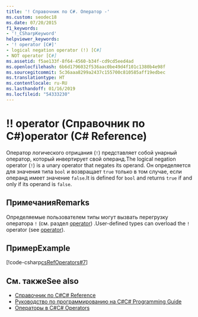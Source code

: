 ```yaml
---
title: '! Справочник по C#. Оператор -'
ms.custom: seodec18
ms.date: 07/20/2015
f1_keywords:
- '!_CSharpKeyword'
helpviewer_keywords:
- '! operator [C#]'
- logical negation operator (!) [C#]
- NOT operator [C#]
ms.assetid: f5ae133f-8f64-4560-b34f-cd9cd5eed4ad
ms.openlocfilehash: 6b6d1796032f536aac0be49d4f101c1380b4e98f
ms.sourcegitcommit: 5c36aaa8299a2437c155700c810585aff19edbec
ms.translationtype: HT
ms.contentlocale: ru-RU
ms.lasthandoff: 01/16/2019
ms.locfileid: "54333230"
---
```

# <a name="-operator-c-reference"></a><span data-ttu-id="99e97-103">!</span><span class="sxs-lookup"><span data-stu-id="99e97-103">!</span></span> <span data-ttu-id="99e97-104">operator (Справочник по C#)</span><span class="sxs-lookup"><span data-stu-id="99e97-104">operator (C# Reference)</span></span>

<span data-ttu-id="99e97-105">Оператор логического отрицания (`!`) представляет собой унарный оператор, который инвертирует свой операнд.</span><span class="sxs-lookup"><span data-stu-id="99e97-105">The logical negation operator (`!`) is a unary operator that negates its operand.</span></span> <span data-ttu-id="99e97-106">Он определяется для значения типа `bool` и возвращает `true` только в том случае, если операнд имеет значение `false`.</span><span class="sxs-lookup"><span data-stu-id="99e97-106">It is defined for `bool` and returns `true` if and only if its operand is `false`.</span></span>

## <a name="remarks"></a><span data-ttu-id="99e97-107">Примечания</span><span class="sxs-lookup"><span data-stu-id="99e97-107">Remarks</span></span>

<span data-ttu-id="99e97-108">Определяемые пользователем типы могут вызвать перегрузку оператора `!` (см. раздел [operator](../keywords/operator.md)) .</span><span class="sxs-lookup"><span data-stu-id="99e97-108">User-defined types can overload the `!` operator (see [operator](../keywords/operator.md)).</span></span>

## <a name="example"></a><span data-ttu-id="99e97-109">Пример</span><span class="sxs-lookup"><span data-stu-id="99e97-109">Example</span></span>

[!code-csharp[csRefOperators#7](~/samples/snippets/csharp/VS_Snippets_VBCSharp/csrefOperators/CS/csrefOperators.cs#7)]

## <a name="see-also"></a><span data-ttu-id="99e97-110">См. также</span><span class="sxs-lookup"><span data-stu-id="99e97-110">See also</span></span>

- [<span data-ttu-id="99e97-111">Справочник по C#</span><span class="sxs-lookup"><span data-stu-id="99e97-111">C# Reference</span></span>](../index.md)
- [<span data-ttu-id="99e97-112">Руководство по программированию на C#</span><span class="sxs-lookup"><span data-stu-id="99e97-112">C# Programming Guide</span></span>](../../programming-guide/index.md)
- [<span data-ttu-id="99e97-113">Операторы в C#</span><span class="sxs-lookup"><span data-stu-id="99e97-113">C# Operators</span></span>](index.md)